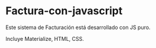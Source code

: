# Factura-con-javascript

Este sistema de Facturación está desarrollado con JS puro.

Incluye Materialize, HTML, CSS.

